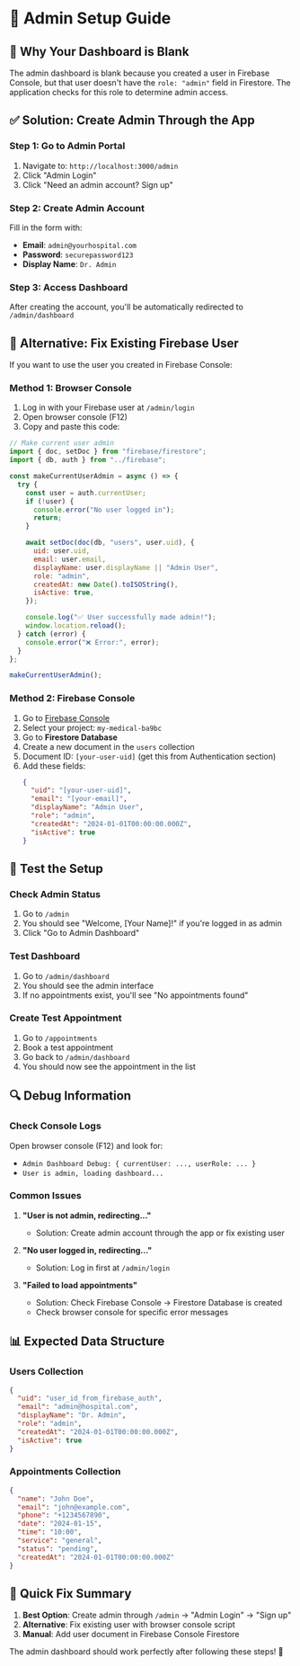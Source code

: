 # 🔐 Admin Setup Guide

## 🚨 **Why Your Dashboard is Blank**

The admin dashboard is blank because you created a user in Firebase Console, but that user doesn't have the `role: "admin"` field in Firestore. The application checks for this role to determine admin access.

## ✅ **Solution: Create Admin Through the App**

### **Step 1: Go to Admin Portal**

1. Navigate to: `http://localhost:3000/admin`
2. Click "Admin Login"
3. Click "Need an admin account? Sign up"

### **Step 2: Create Admin Account**

Fill in the form with:

- **Email**: `admin@yourhospital.com`
- **Password**: `securepassword123`
- **Display Name**: `Dr. Admin`

### **Step 3: Access Dashboard**

After creating the account, you'll be automatically redirected to `/admin/dashboard`

## 🔧 **Alternative: Fix Existing Firebase User**

If you want to use the user you created in Firebase Console:

### **Method 1: Browser Console**

1. Log in with your Firebase user at `/admin/login`
2. Open browser console (F12)
3. Copy and paste this code:

```javascript
// Make current user admin
import { doc, setDoc } from "firebase/firestore";
import { db, auth } from "../firebase";

const makeCurrentUserAdmin = async () => {
  try {
    const user = auth.currentUser;
    if (!user) {
      console.error("No user logged in");
      return;
    }

    await setDoc(doc(db, "users", user.uid), {
      uid: user.uid,
      email: user.email,
      displayName: user.displayName || "Admin User",
      role: "admin",
      createdAt: new Date().toISOString(),
      isActive: true,
    });

    console.log("✅ User successfully made admin!");
    window.location.reload();
  } catch (error) {
    console.error("❌ Error:", error);
  }
};

makeCurrentUserAdmin();
```

### **Method 2: Firebase Console**

1. Go to [Firebase Console](https://console.firebase.google.com/)
2. Select your project: `my-medical-ba9bc`
3. Go to **Firestore Database**
4. Create a new document in the `users` collection
5. Document ID: `[your-user-uid]` (get this from Authentication section)
6. Add these fields:
   ```json
   {
     "uid": "[your-user-uid]",
     "email": "[your-email]",
     "displayName": "Admin User",
     "role": "admin",
     "createdAt": "2024-01-01T00:00:00.000Z",
     "isActive": true
   }
   ```

## 🧪 **Test the Setup**

### **Check Admin Status**

1. Go to `/admin`
2. You should see "Welcome, [Your Name]!" if you're logged in as admin
3. Click "Go to Admin Dashboard"

### **Test Dashboard**

1. Go to `/admin/dashboard`
2. You should see the admin interface
3. If no appointments exist, you'll see "No appointments found"

### **Create Test Appointment**

1. Go to `/appointments`
2. Book a test appointment
3. Go back to `/admin/dashboard`
4. You should now see the appointment in the list

## 🔍 **Debug Information**

### **Check Console Logs**

Open browser console (F12) and look for:

- `Admin Dashboard Debug: { currentUser: ..., userRole: ... }`
- `User is admin, loading dashboard...`

### **Common Issues**

1. **"User is not admin, redirecting..."**

   - Solution: Create admin account through the app or fix existing user

2. **"No user logged in, redirecting..."**

   - Solution: Log in first at `/admin/login`

3. **"Failed to load appointments"**
   - Solution: Check Firebase Console → Firestore Database is created
   - Check browser console for specific error messages

## 📊 **Expected Data Structure**

### **Users Collection**

```json
{
  "uid": "user_id_from_firebase_auth",
  "email": "admin@hospital.com",
  "displayName": "Dr. Admin",
  "role": "admin",
  "createdAt": "2024-01-01T00:00:00.000Z",
  "isActive": true
}
```

### **Appointments Collection**

```json
{
  "name": "John Doe",
  "email": "john@example.com",
  "phone": "+1234567890",
  "date": "2024-01-15",
  "time": "10:00",
  "service": "general",
  "status": "pending",
  "createdAt": "2024-01-01T00:00:00.000Z"
}
```

## 🎯 **Quick Fix Summary**

1. **Best Option**: Create admin through `/admin` → "Admin Login" → "Sign up"
2. **Alternative**: Fix existing user with browser console script
3. **Manual**: Add user document in Firebase Console Firestore

The admin dashboard should work perfectly after following these steps! 🚀

